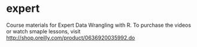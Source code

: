 # expert
Course materials for Expert Data Wrangling with R. To purchase the videos or watch smaple lessons, visit http://shop.oreilly.com/product/0636920035992.do
